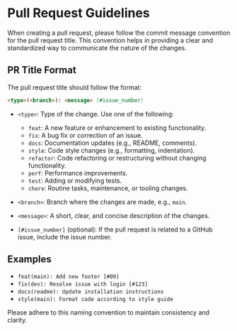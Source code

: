 # Pull Request Guidelines

When creating a pull request, please follow the commit message convention for the pull request title. This convention helps in providing a clear and standardized way to communicate the nature of the changes.

## PR Title Format

The pull request title should follow the format:

```md
<type>(<branch>): <message> [#issue_number]
```

- `<type>`: Type of the change. Use one of the following:

  - `feat`: A new feature or enhancement to existing functionality.
  - `fix`: A bug fix or correction of an issue.
  - `docs`: Documentation updates (e.g., README, comments).
  - `style`: Code style changes (e.g., formatting, indentation).
  - `refactor`: Code refactoring or restructuring without changing functionality.
  - `perf`: Performance improvements.
  - `test`: Adding or modifying tests.
  - `chore`: Routine tasks, maintenance, or tooling changes.

- `<branch>`: Branch where the changes are made, e.g., `main`.

- `<message>`: A short, clear, and concise description of the changes.

- `[#issue_number]` (optional): If the pull request is related to a GitHub issue, include the issue number.

## Examples

- `feat(main): Add new footer [#09]`
- `fix(dev): Resolve issue with login [#123]`
- `docs(readme): Update installation instructions`
- `style(main): Format code according to style guide`

Please adhere to this naming convention to maintain consistency and clarity.
